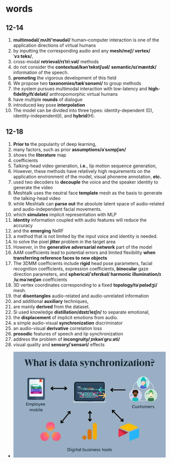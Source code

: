 # words

## 12-14

1. **multimodal/ˌmʌlti'məudəl/** human–computer interaction is one of the application directions of virtual humans
2. by inputting the corresponding audio and any **mesh/meʃ/ vertex/ˈvɜːteks/**,
3. cross-modal **retrieval/rɪˈtriːvəl/** methods
4. do not consider the **contextual/kənˈtekstʃuəl/** **semantic/sɪˈmæntɪk/** information of the speech.
5. **promoting** the vigorous development of this field
6. We propose two **taxonomies/tækˈsɒnəmi/** to group methods
7. the system pursues multimodal interaction with low-latency and **high-fidelity/fɪˈdeləti/** anthropomorphic virtual humans
8. have multiple **rounds** of dialogue
9. introduced key pose **interpolation**
10. The model can be divided into three types: identity-dependent (D), identity-independent(I), and **hybrid**(H).

## 12-18

1. **Prior to** the popularity of deep learning,
2. many factors, such as prior **assumptions/əˈsʌmpʃən/**
3. shows the **literature** map
4. coefficients
5. Talking-head video generation, **i.e.**, lip motion sequence generation,
6. However, these methods have relatively high requirements on the application environment of the model, visual phoneme annotation, **etc.**
7. used two decoders to **decouple** the voice and the speaker identity to generate the video
8. Meshtalk uses the neutral face **template** mesh as the basis to generate the talking-head video
9. while Meshtalk can **parse out** the absolute latent space of audio-related and audio-independent facial movements.
10. which **simulates** implicit representation with MLP
11. **identity** information coupled with audio features will reduce the accuracy
12. and the **emerging** NeRF
13. a method that is not limited by the input voice and identity is needed.
14. to solve the pixel **jitter** problem in the target area
15. However, in the **generative adversarial network** part of the model
16. AAM coefficients lead to potential errors and limited flexibility **when transferring reference faces to new objects**
17. The 3DMM coefficients include **rigid** head pose parameters, facial recognition coefficients, expression coefficients, **binocular** gaze direction parameters, and **spherical/ˈsferɪkəl/ harmonic illumination/ɪˌluːməˈneɪʃən** coefficients
18. 3D vertex coordinates corresponding to a fixed **topology/təˈpɑlədʒi/** mesh.
19. that **disentangles** audio-related and audio-unrelated information
20. and additional **auxiliary** techniques,
21. are mainly **derived** from the dataset.
22. Si used knowledge **distillation/dɪstɪˈleɪʃn/** to separate emotional,
23. the **displacement** of implicit emotions from audio.
24. a simple audio-visual **synchronization** discriminator
25. an audio-visual **derivative** correlation loss
26. **prosodic** features of speech and lip synchronization
27. address the problem of **incongruity/ˌɪnkənˈɡruːəti/**
28. visual quality and **sensory/ˈsensəri/** effects

- ![Alt text](images/image.png)